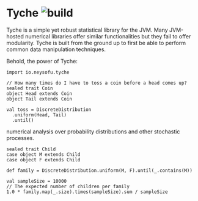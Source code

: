 # Tyche ![build](https://travis-ci.org/neysofu/tyche.svg?branch=master)
Tyche is a simple yet robust statistical library for the JVM. Many JVM-hosted
numerical libraries offer similar functionalities but they fail to offer
modularity. Tyche is built from the ground up to first be able to perform
common data manipulation techniques.

Behold, the power of Tyche:

	import io.neysofu.tyche

	// How many times do I have to toss a coin before a head comes up?
	sealed trait Coin
	object Head extends Coin
	object Tail extends Coin

	val toss = DiscreteDistribution
	  .uniform(Head, Tail)
	  .until()

numerical analysis over probability distributions and other stochastic
processes.

    sealed trait Child
	case object M extends Child
	case object F extends Child

	def family = DiscreteDistribution.uniform(M, F).until(_.contains(M))

	val sampleSize = 10000
	// The expected number of children per family
	1.0 * family.map(_.size).times(sampleSize).sum / sampleSize
